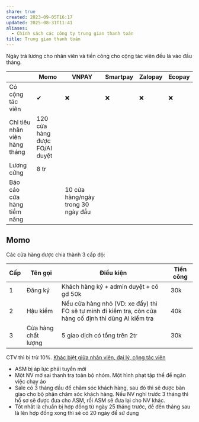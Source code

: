 ```yaml
---
share: true
created: 2023-09-05T16:17
updated: 2025-08-31T11:41
aliases:
  - Chính sách các công ty trung gian thanh toán
title: Trung gian thanh toán
---
```

Ngày trả lương cho nhân viên và tiền công cho cộng tác viên đều là vào đầu tháng.

|                               | Momo                          | VNPAY                              | Smartpay | Zalopay | Ecopay |
| ----------------------------- | ----------------------------- | ---------------------------------- | -------- | ------- | ------ |
| Có cộng tác viên              | ✔                             | ❌                                 | ❌       | ❌      | ❌     |
| Chỉ tiêu nhân viên hàng tháng | 120 cửa hàng được FO/AI duyệt |                                    |          |         |        |
| Lương cứng                    | 8 tr                          |                                    |          |         |        |
| Báo cáo cửa hàng tiềm năng    |                               | 10 cửa hàng/ngày trong 30 ngày đầu |          |         |        |

## Momo
Các cửa hàng được chia thành 3 cấp độ:

| Cấp | Tên gọi             | Điều kiện                                                                                              | Tiền công |
| --- | ------------------- | ------------------------------------------------------------------------------------------------------ | --------- |
| 1   | Đăng ký             | Khách hàng ký + admin duyệt + có gd 50k                                                                | 30k       |
| 2   | Hậu kiểm            | Nếu cửa hàng nhỏ (VD: xe đẩy) thì FO sẽ tự mình đi kiểm tra, còn cửa hàng cố định thì dùng AI kiểm tra | 40k       |
| 3   | Cửa hàng chất lượng | 5 giao dịch có tổng trên 2tr                                                                           | 30k       |

CTV thì bị trừ 10%. 
[Khác biệt giữa nhân viên, đại lý, cộng tác viên](../../../../%E2%9A%A1Hi%E1%BB%83u%20bi%E1%BA%BFt%20s%C3%A2u/M%C3%B4%20h%C3%ACnh%20nh%C3%A2n%20s%E1%BB%B1/Kh%C3%A1c%20bi%E1%BB%87t%20gi%E1%BB%AFa%20nh%C3%A2n%20vi%C3%AAn,%20%C4%91%E1%BA%A1i%20l%C3%BD,%20c%E1%BB%99ng%20t%C3%A1c%20vi%C3%AAn.md)

- ASM bị áp lực phải tuyển mới
- Một NV mở sai thanh tra toàn bộ nhóm. Một hình phạt tập thể để ngăn việc chạy ảo
- Sale có 3 tháng đầu để chăm sóc khách hàng, sau đó thì sẽ được bàn giao cho bộ phận chăm sóc khách hàng. Nếu NV nghỉ trước 3 tháng thì hồ sơ sẽ được đưa cho ASM, rồi ASM sẽ đưa lại cho NV khác.
- Tốt nhất là chuẩn bị hợp đồng từ ngày 25 tháng trước, để đến tháng sau là lên hợp đồng xong thì sẽ có 20 ngày để sử dụng
